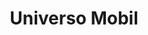 ---
title: "Universo Mobil"
url: /ciudad-autonoma-de-buenos-aires/universo-mobil-coronel-ramon-lorenzo-falcon/
shop: Handy
---